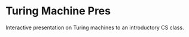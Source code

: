 Turing Machine Pres
===================

Interactive presentation on Turing machines to an introductory CS class.
